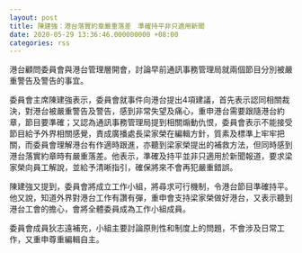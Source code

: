 ```yaml
---
layout: post
title: 陳建強：港台落實約章嚴重落差　準確持平非只適用新聞
date: 2020-05-29 13:36:46.000000000 +08:00
categories: rss
---
```


港台顧問委員會與港台管理層開會，討論早前通訊事務管理局就兩個節目分別被嚴重警告及警告的事宜。

委員會主席陳建強表示，委員會就事件向港台提出4項建議，首先表示認同相關裁決，對港台被嚴重警告及警告，感到非常失望及痛心，重申港台需要跟隨港台約章，節目要準確；又認為通訊事務管理局提到相關煽動仇恨，委員會表示不能接受節目給予外界相關感覺，責成廣播處長梁家榮在編輯方針，質素及標準上牢牢把關，而委員會理解港台有作適時跟進，亦聽到梁家榮提出的補救方法，但同時感到港台落實約章時有嚴重落差。他表示，準確及持平並非只適用於新聞報道，要求梁家榮向員工解說，並給予清晰指引，確保將來不會再犯嚴重錯誤。

陳建強又提到，委員會將成立工作小組，將尋求可行機制，令港台節目準確持平。他又說，知道外界對港台工作有讚有彈，重申會支持梁家榮做好港台，又表示聽到港台工會的擔心，會將全體委員成為工作小組成員。

委員會成員狄志遠補充，小組主要討論原則性和制度上的問題，不會涉及日常工作，又重申尊重編輯自主。

